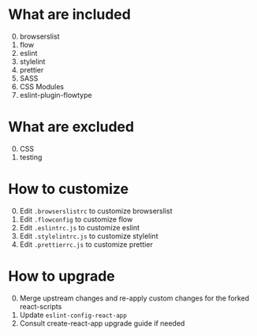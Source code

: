 # What are included

0. browserslist
0. flow
0. eslint
0. stylelint
0. prettier
0. SASS
0. CSS Modules
0. eslint-plugin-flowtype

# What are excluded

0. CSS
0. testing

# How to customize

0. Edit `.browserslistrc` to customize browserslist
0. Edit `.flowconfig` to customize flow
0. Edit `.eslintrc.js` to customize eslint
0. Edit `.stylelintrc.js` to customize stylelint
0. Edit `.prettierrc.js` to customize prettier

# How to upgrade

0. Merge upstream changes and re-apply custom changes for the forked react-scripts
0. Update `eslint-config-react-app`
0. Consult create-react-app upgrade guide if needed
